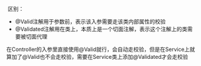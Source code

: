  区别：
   - @Valid注解用于参数前，表示该入参需要走该类内部属性的校验      
   - @Validated注解用在类上，本质上是一个切面注解，表示这个注解上的类需要被切面代理    

在Controller的入参里直接使用@Valid就行，会自动走校验，但是在Service上就算加了@Valid也不会走校验，需要在Service类上添加@Validated才会走校验

